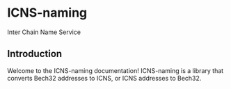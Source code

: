 # ICNS-naming
Inter Chain Name Service

## Introduction
Welcome to the ICNS-naming documentation! 
ICNS-naming is a library that converts Bech32 addresses to ICNS, or ICNS addresses to Bech32.


